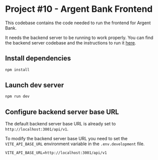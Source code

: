 # Project #10 - Argent Bank Frontend

This codebase contains the code needed to run the frontend for Argent Bank.

It needs the backend server to be running to work properly. You can find the
backend server codebase and the instructions to run it
[here](https://github.com/hbouttev/Project-10-Bank-API).

## Install dependencies

```bash
npm install
```

## Launch dev server

```bash
npm run dev
```

## Configure backend server base URL

The default backend server base URL is already set to
`http://localhost:3001/api/v1`.

To modify the backend server base URL you need to set the `VITE_API_BASE_URL`
environment variable in the `.env.development` file.


```dotenv
VITE_API_BASE_URL=http://localhost:3001/api/v1
```
